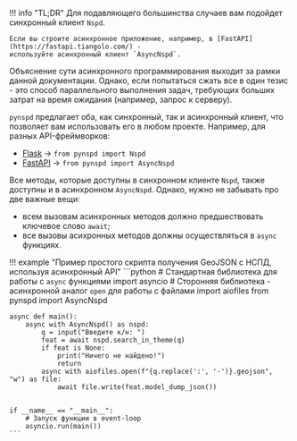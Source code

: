 !!! info "TL;DR"
    Для подавляющего большинства случаев вам подойдет синхронный клиент `Nspd`.

    Если вы строите асинхронное приложение, например, в [FastAPI](https://fastapi.tiangolo.com/) -
    используйте асинхронный клиент `AsyncNspd`.

Объяснение сути асинхронного программирования выходит за рамки данной документации. Однако, если попытаться сжать все в один тезис - 
это способ параллельного выполнения задач, требующих больших затрат на время ожидания (например, запрос к серверу).

`pynspd` предлагает оба, как синхронный, так и асинхронный клиент, что позволяет вам использовать его в любом проекте. Например, для разных API-фреймворков:

- [Flask](https://flask.palletsprojects.com/en/stable/) -> `from pynspd import Nspd`
- [FastAPI](https://fastapi.tiangolo.com/) -> `from pynspd import AsyncNspd`

Все методы, которые доступны в синхронном клиенте `Nspd`, также доступны и в асинхронном `AsyncNspd`. 
Однако, нужно не забывать про две важные вещи:

- всем вызовам асинхронных методов должно предшествовать ключевое слово `await`;
- все вызовы асихронных методов должны осуществляться в `async` функциях.

!!! example "Пример простого скрипта получения GeoJSON с НСПД, используя асинхронный API"
    ```python
    # Стандартная библиотека для работы с `async` функциями 
    import asyncio
    # Сторонняя библиотека - асинхронной аналог `open` для работы с файлами
    import aiofiles
    from pynspd import AsyncNspd


    async def main():
        async with AsyncNspd() as nspd:
            q = input("Введите к/н: ")
            feat = await nspd.search_in_theme(q)
            if feat is None:
                print("Ничего не найдено!")
                return
            async with aiofiles.open(f"{q.replace(':', '-')}.geojson", "w") as file:
                await file.write(feat.model_dump_json())


    if __name__ == "__main__":
        # Запуск функции в event-loop
        asyncio.run(main())
    ```